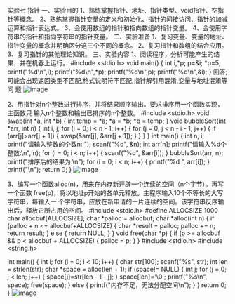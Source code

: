实验七 指针 
一、实验目的 
1、熟练掌握指针、地址、指针类型、void指针、空指针等概念。 
2、熟练掌握指针变量的定义和初始化、指针的间接访问、指针的加减运算和指针表达式。 
3、会使用数组的指针和指向数组的指针变量。 
4、会使用字符串的指针和指向字符串的指针变量。 
二、实验准备 
1、复习变量、变量的地址、指针变量的概念并明确区分这三个不同的概念。 
2、复习指针和数组的结合应用。 
3、复习指针的其他理论知识。 
三、实验内容 
1、阅读程序，分析可能产生的结果，并在机器上运行。 
#include <stdio.h> 
void main() 
{ 
int i,*p; 
p=&i; 
*p=5; 
printf("%d\n",i); 
printf("%d\n",*p); 
printf("%d\n",p); 
printf("%d\n",&i); 
} 
回答;可能会出现返回类型不匹配,格式说明符不匹配,指针解引用混淆,变量与地址混淆等问
题 
![image](https://github.com/user-attachments/assets/975a5e2b-4696-4bc7-bb61-dbc9506caa9d)

2、用指针对n个整数进行排序，并将结果顺序输出。要求排序用一个函数实现，主函数只
输入n个整数和输出已排序的n个整数。 
#include <stdio.h>
void swap(int *a, int *b) {
    int temp = *a;
    *a = *b;
    *b = temp;
}
void bubbleSort(int *arr, int n) {
    int i, j;
    for (i = 0; i < n - 1; i++) {
        for (j = 0; j < n - i - 1; j++) {
            if (arr[j]>arr[j + 1]) {
                swap(&arr[j], &arr[j + 1]);
            }
        }
    }
}
int main() {
    int n, i;
    printf("请输入整数的个数n: ");
    scanf("%d", &n);
    int arr[n];
    printf("请输入%d个整数:\n", n);
    for (i = 0; i < n; i++) {
        scanf("%d", &arr[i]);
    }
    bubbleSort(arr, n);
    printf("排序后的结果为:\n");
    for (i = 0; i < n; i++) {
        printf("%d ", arr[i]);
    }
    printf("\n");
    return 0;
}
![image](https://github.com/user-attachments/assets/ccef124d-5a3c-4662-ac89-895fed78edf9)

3、编写一个函数alloc(n)，用来在内存新开辟一个连续的空间（n个字节）。再写一个函数
free(p)，将以地址p开始的各单元释放。主程序输入10个不等长的大写字符串，每输入一
个字符串，应放在新申请的一片连续的空间。该字符串反序输出后，释放它所占用的空间。
#include <stdio.h>
#define ALLOCSIZE 1000
char allocbuf[ALLOCSIZE];
char *palloc = allocbuf;
char *alloc(int n) {
    if (palloc + n <= allocbuf+ALLOCSIZE) {
        char *result = palloc;
        palloc += n;
        return result;
    } else {
        return NULL;
    }
}
void free(char *p) {
    if (p >= allocbuf && p < allocbuf + ALLOCSIZE) {
        palloc = p;
    }
}
#include <stdio.h>
#include <string.h>

int main() {
    int i;
    for (i = 0; i < 10; i++) {
        char str[100];
        scanf("%s", str);
        int len = strlen(str);
        char *space = alloc(len + 1);
        if (space!= NULL) {
            int j;
            for (j = 0; j < len; j++) {
                space[j]=str[len - 1 - j];
            }
            space[len]='\0';
            printf("%s\n", space);
            free(space);
        } else {
            printf("内存不足，无法分配空间\n");
        }
    }
    return 0;
}
![image](https://github.com/user-attachments/assets/c70e770a-0c94-4f94-a17f-4aace3822769)
